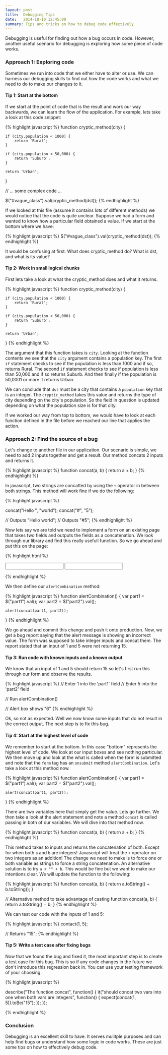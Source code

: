 ```yaml
---
layout: post
title:  Debugging Tips
date:   2014-10-10 12:45:00
summary: Tips and tricks on how to debug code effectively
---
```


Debugging is useful for finding out how a bug occurs in code. However, another useful scenario for debugging is exploring how some piece of code works. 

### Approach 1: Exploring code

Sometimes we run into code that we either have to alter or use. We can harness our debugging skills to find out how the code works and what we need to do to make our changes to it.

#### Tip 1: Start at the bottom

If we start at the point of code that is the result and work our way backwards, we can learn the flow of the application. For example, lets take a look at this code snippet:

{% highlight javascript %}
function cryptic_method(city) {

	if (city.population < 1000) {
		return 'Rural';
	}	

	if (city.population < 50,000) {
		return 'Suburb';
	}

	return 'Urban';
}

// ... some complex code ...


$("#vague_class").val(cryptic_method(dst));
{% endhighlight %}


If we looked at this file (assume it contains lots of different methods) we would notice that the code is quite unclear. Suppose we had a form and wanted to know how a particular field obtained a value. If we start at the bottom where we have:

{% highlight javascript %}
$("#vague_class").val(cryptic_method(dst));
{% endhighlight %}

It would be confusing at first. What does cryptic_method do? What is dst, and what is its value?

#### Tip 2: Work in small logical chunks

First lets take a look at what the cryptic_method does and what it returns.

{% highlight javascript %}
function cryptic_method(city) {

	if (city.population < 1000) {
		return 'Rural';
	}	

	if (city.population < 50,000) {
		return 'Suburb';
	}

	return 'Urban';
}
{% endhighlight %}

The argument that this function takes is `city`. Looking at the function contents we see that the `city` argument contains a population key. The first `if` statement checks to see if the population is less than 1000 and if so, returns Rural. The second `if` statement checks to see if population is less than 50,000 and if so returns Suburb. And then finally if the population is 50,0001 or more it returns Urban.

We can conclude that `dst` must be a city that contains a `population` key that is an integer. The `cryptic_method` takes this value and returns the type of city depending on the city's population. So the field in question is updated depending on what the population size is for that city.

If we worked our way from top to bottom, we would have to look at each function defined in the file before we reached our line that applies the action.


### Approach 2: Find the source of a bug

Let's change to another file in our application. Our scenario is simple, we need to add 2 inputs together and get a result. Our method concats 2 inputs and returns it.

{% highlight javascript %}
function concat(a, b) {
	return a + b;
}
{% endhighlight %}

In javascript, two strings are concatted by using the `+` operator in between both strings. This method will work fine if we do the following:

{% highlight javascript %}

concat("Hello ", "world");
concat("#", "5");

// Outputs "Hello world";
// Outputs "#5";
{% endhighlight %}

Now lets say we are told we need to implement a form on an existing page that takes two fields and outputs the fields as a concatenation.
We look through our library and find this really usefull function. So we go ahead and put this on the page:

{% highlight html %}

<form onsubmit="alertCombination()">
	<input type="text" name="part1" id="part1" />
	<input type="text" name="part2" id="part2" />
</form>

{% endhighlight %}


We then define our `alertCombination` method:

{% highlight javascript %}
function alertCombination() {
	var part1 = $("part1").val();
	var part2 = $("part2").val();

	alert(concat(part1, part2));
}
{% endhighlight %}

We go ahead and commit this change and push it onto production. Now, we get a bug report saying that the alert message is showing an incorrect value. The form was supposed to take integer inputs and concat them. The report stated that an input of 1 and 5 were not returning 15. 


#### Tip 3: Run code with known inputs and a known output

We know that an input of 1 and 5 should return 15 so let's first run this through our form and observe the results.

{% highlight javascript %}
// Enter 1 into the 'part1' field
// Enter 5 into the 'part2' field

// Run alertCombination()

// Alert box shows "6"
{% endhighlight %}


Ok, so not as expected. Well we now know some inputs that do not result in the correct output. The next step is to fix this bug. 

#### Tip 4: Start at the highest level of code

We remember to start at the bottom. In this case "bottom" represents the highest level of code. We look at our input boxes and see nothing particular. We then move up and look at the what is called when the form is submitted and note that the `form` tag has an `onsubmit` method `alertCombination`. Let's take a look at this method now.

{% highlight javascript %}
function alertCombination() {
	var part1 = $("part1").val();
	var part2 = $("part2").val();

	alert(concat(part1, part2));
}
{% endhighlight %}

There are two variables here that simply get the value. Lets go further. We then take a look at the alert statement and note a method `concat` is called passing in both of our variables. We will dive into that method now.

{% highlight javascript %}
function concat(a, b) {
	return a + b;
}
{% endhighlight %}

This method takes to inputs and returns the concatenation of both. Except for when both `a` and `b` are integers! Javascript will treat the `+` operator on two integers as an addition! The change we need to make is to force one or both variable as strings to force a string concatenation. An alternative solution is to try `a + "" + b`. This would be fine but we want to make our intentions clear. We will update the function to the following:

{% highlight javascript %}
function concat(a, b) {
	return a.toString() + b.toString();
}

// Alternative method to take advantage of casting
function concat(a, b) {
	return a.toString() + b;
}
{% endhighlight %}


We can test our code with the inputs of 1 and 5:

{% highlight javascript %}
contact(1, 5);

// Returns "15";
{% endhighlight %}


#### Tip 5: Write a test case after fixing bugs

Now that we found the bug and fixed it, the most important step is to create a test case for this bug. This is so if any code changes in the future we don't introduce this regression back in. You can use your testing framework of your choosing.

{% highlight javascript %}

describe("The function concat", function() {
  it("should concat two vars into one when both vars are integers", function() {
    expect(concat(1, 5)).toBe("15");
  });
});



{% endhighlight %}


### Conclusion

Debugging is an excellent skill to have. It serves mulitple purposes and can help find bugs or understand how some logic in code works. These are just some tips on how to effectively debug code.






